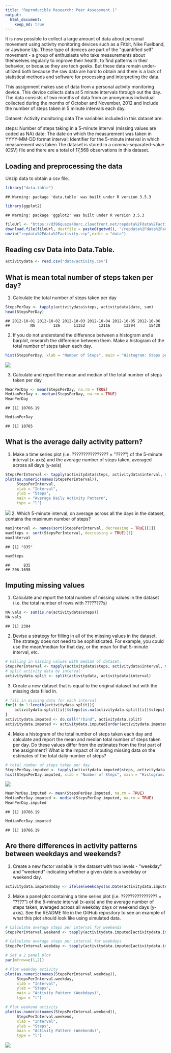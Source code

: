 ```yaml
---
title: "Reproducible Research: Peer Assessment 1"
output: 
  html_document:
    keep_md: true
---
```


It is now possible to collect a large amount of data about personal movement using activity monitoring devices such as a Fitbit, Nike Fuelband, or Jawbone Up. These type of devices are part of the "quantified self" movement - a group of enthusiasts who take measurements about themselves regularly to improve their health, to find patterns in their behavior, or because they are tech geeks. But these data remain under-utilized both because the raw data are hard to obtain and there is a lack of statistical methods and software for processing and interpreting the data.

This assignment makes use of data from a personal activity monitoring device. This device collects data at 5 minute intervals through out the day. The data consists of two months of data from an anonymous individual collected during the months of October and November, 2012 and include the number of steps taken in 5 minute intervals each day.


Dataset: Activity monitoring data
The variables included in this dataset are:

steps: Number of steps taking in a 5-minute interval (missing values are coded as NA)
date: The date on which the measurement was taken in YYYY-MM-DD format
interval: Identifier for the 5-minute interval in which measurement was taken
The dataset is stored in a comma-separated-value (CSV) file and there are a total of 17,568 observations in this dataset.

## Loading and preprocessing the data

Unzip data to obtain a csv file.


```r
library("data.table")
```

```
## Warning: package 'data.table' was built under R version 3.5.3
```

```r
library(ggplot2)
```

```
## Warning: package 'ggplot2' was built under R version 3.5.3
```

```r
fileUrl <- "https://d396qusza40orc.cloudfront.net/repdata%2Fdata%2Factivity.zip"
download.file(fileUrl, destfile = paste0(getwd(), '/repdata%2Fdata%2Factivity.zip'), method = "curl")
unzip("repdata%2Fdata%2Factivity.zip",exdir = "data")
```

## Reading csv Data into Data.Table. 

```r
activitydata <- read.csv("data/activity.csv")
```

## What is mean total number of steps taken per day?
1. Calculate the total number of steps taken per day


```r
StepsPerDay <- tapply(activitydata$steps, activitydata$date, sum)
head(StepsPerDay)
```

```
## 2012-10-01 2012-10-02 2012-10-03 2012-10-04 2012-10-05 2012-10-06 
##         NA        126      11352      12116      13294      15420
```

2. If you do not understand the difference between a histogram and a barplot, research the difference between them. Make a histogram of the total number of steps taken each day. 


```r
hist(StepsPerDay, xlab = "Number of Steps", main = "Histogram: Steps per Day")
```

![](PA1_template_files/figure-html/unnamed-chunk-4-1.png)<!-- -->

3. Calculate and report the mean and median of the total number of steps taken per day

```r
MeanPerDay <- mean(StepsPerDay, na.rm = TRUE)
MedianPerDay <- median(StepsPerDay, na.rm = TRUE)
MeanPerDay
```

```
## [1] 10766.19
```

```r
MedianPerDay
```

```
## [1] 10765
```


## What is the average daily activity pattern?
1. Make a time series plot (i.e. ???????????????? = "????") of the 5-minute interval (x-axis) and the average number of steps taken, averaged across all days (y-axis)

```r
StepsPerInterval <- tapply(activitydata$steps, activitydata$interval, mean, na.rm = TRUE)
plot(as.numeric(names(StepsPerInterval)), 
     StepsPerInterval, 
     xlab = "Interval", 
     ylab = "Steps", 
     main = "Average Daily Activity Pattern", 
     type = "l")
```

![](PA1_template_files/figure-html/unnamed-chunk-6-1.png)<!-- -->
2. Which 5-minute interval, on average across all the days in the dataset, contains the maximum number of steps?


```r
maxInterval <- names(sort(StepsPerInterval, decreasing = TRUE)[1])
maxSteps <- sort(StepsPerInterval, decreasing = TRUE)[1]
maxInterval
```

```
## [1] "835"
```

```r
maxSteps
```

```
##      835 
## 206.1698
```
## Imputing missing values

1. Calculate and report the total number of missing values in the dataset (i.e. the total number of rows with ????????s)


```r
NA.vals <- sum(is.na(activitydata$steps))
NA.vals
```

```
## [1] 2304
```

2. Devise a strategy for filling in all of the missing values in the dataset. The strategy does not need to be sophisticated. For example, you could use the mean/median for that day, or the mean for that 5-minute interval, etc.


```r
# Filling in missing values with median of dataset. 
StepsPerInterval <- tapply(activitydata$steps, activitydata$interval, mean, na.rm = TRUE)
# split activity data by interval
activitydata.split <- split(activitydata, activitydata$interval)
```

3. Create a new dataset that is equal to the original dataset but with the missing data filled in.


```r
# fill in missing data for each interval
for(i in 1:length(activitydata.split)){
    activitydata.split[[i]]$steps[is.na(activitydata.split[[i]]$steps)] <- StepsPerInterval[i]
}
activitydata.imputed <- do.call("rbind", activitydata.split)
activitydata.imputed <- activitydata.imputed[order(activitydata.imputed$date) ,]
```

4. Make a histogram of the total number of steps taken each day and calculate and report the mean and median total number of steps taken per day. Do these values differ from the estimates from the first part of the assignment? What is the impact of imputing missing data on the estimates of the total daily number of steps?


```r
# total number of steps taken per day
StepsPerDay.imputed <- tapply(activitydata.imputed$steps, activitydata.imputed$date, sum)
hist(StepsPerDay.imputed, xlab = "Number of Steps", main = "Histogram: Steps per Day (Imputed data)")
```

![](PA1_template_files/figure-html/unnamed-chunk-11-1.png)<!-- -->


```r
MeanPerDay.imputed <- mean(StepsPerDay.imputed, na.rm = TRUE)
MedianPerDay.imputed <- median(StepsPerDay.imputed, na.rm = TRUE)
MeanPerDay.imputed
```

```
## [1] 10766.19
```

```r
MedianPerDay.imputed
```

```
## [1] 10766.19
```



## Are there differences in activity patterns between weekdays and weekends?

1. Create a new factor variable in the dataset with two levels - "weekday" and "weekend" indicating whether a given date is a weekday or weekend day.


```r
activitydata.imputed$day <- ifelse(weekdays(as.Date(activitydata.imputed$date)) == "Saturday" | weekdays(as.Date(activitydata.imputed$date)) == "Sunday", "weekend", "weekday")
```

2. Make a panel plot containing a time series plot (i.e. ???????????????? = "????") of the 5-minute interval (x-axis) and the average number of steps taken, averaged across all weekday days or weekend days (y-axis). See the README file in the GitHub repository to see an example of what this plot should look like using simulated data.


```r
# Calculate average steps per interval for weekends
StepsPerInterval.weekend <- tapply(activitydata.imputed[activitydata.imputed$day == "weekend" ,]$steps, activitydata.imputed[activitydata.imputed$day == "weekend" ,]$interval, mean, na.rm = TRUE)

# Calculate average steps per interval for weekdays
StepsPerInterval.weekday <- tapply(activitydata.imputed[activitydata.imputed$day == "weekday" ,]$steps, activitydata.imputed[activitydata.imputed$day == "weekday" ,]$interval, mean, na.rm = TRUE)

# Set a 2 panel plot
par(mfrow=c(1,2))

# Plot weekday activity
plot(as.numeric(names(StepsPerInterval.weekday)), 
     StepsPerInterval.weekday, 
     xlab = "Interval", 
     ylab = "Steps", 
     main = "Activity Pattern (Weekdays)", 
     type = "l")

# Plot weekend activity
plot(as.numeric(names(StepsPerInterval.weekend)), 
     StepsPerInterval.weekend, 
     xlab = "Interval", 
     ylab = "Steps", 
     main = "Activity Pattern (Weekends)", 
     type = "l")
```

![](PA1_template_files/figure-html/unnamed-chunk-14-1.png)<!-- -->
